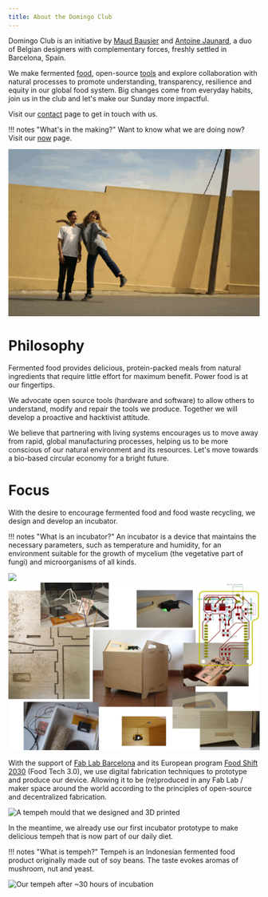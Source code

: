 ```yaml
---
title: About the Domingo Club
---
```


Domingo Club is an initiative by [Maud Bausier](https://maudbausier.com/) and [Antoine Jaunard](https://antoine.studio/), a duo of Belgian designers with complementary forces, freshly settled in Barcelona, Spain.

We make fermented [food](food.html), open-source [tools](tools.html) and explore collaboration with natural processes to promote understanding, transparency, resilience and equity in our global food system. Big changes come from everyday habits, join us in the club and let's make our Sunday more impactful.

Visit our [contact](contact.html) page to get in touch with us.

!!! notes "What's in the making?"
    Want to know what we are doing now? Visit our [now](now.html) page.

![Toni & Maudi, Barcelona, 2021](gif-duo.gif)

# Philosophy

Fermented food provides delicious, protein-packed meals from natural ingredients that require little effort for maximum benefit. Power food is at our fingertips.

We advocate open source tools (hardware and software) to allow others to understand, modify and repair the tools we produce. Together we will develop a proactive and hacktivist attitude.

We believe that partnering with living systems encourages us to move away from rapid, global manufacturing processes, helping us to be more conscious of our natural environment and its resources. Let's move towards a bio-based circular economy for a bright future.

# Focus

With the desire to encourage fermented food and food waste recycling, we design and develop an incubator.

!!! notes "What is an incubator?"
    An incubator is a device that maintains the necessary parameters, such as temperature and humidity, for an environment suitable for the growth of mycelium (the vegetative part of fungi) and microorganisms of all kinds.

![](incubator-distributed.jpg)
![](incubator-v-0-2-collage.png)

With the support of [Fab Lab Barcelona](https://fablabbcn.org/) and its European program [Food Shift 2030](https://foodshift2030.eu/) (Food Tech 3.0), we use digital fabrication techniques to prototype and produce our device. Allowing it to be (re)produced in any Fab Lab / maker space around the world according to the principles of open-source and decentralized fabrication.

![A tempeh mould that we designed and 3D printed](tempeh-0.jpg)

In the meantime, we already use our first incubator prototype to make delicious tempeh that is now part of our daily diet.

!!! notes "What is tempeh?"
    Tempeh is an Indonesian fermented food product originally made out of soy beans. The taste evokes aromas of mushroom, nut and yeast.

![Our tempeh after ~30 hours of incubation](tempeh-1.jpg)